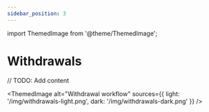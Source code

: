 ```yaml
---
sidebar_position: 3
---
```


import ThemedImage from '@theme/ThemedImage';

# Withdrawals

// TODO: Add content

<ThemedImage
alt="Withdrawal workflow"
sources={{ light: '/img/withdrawals-light.png', dark: '/img/withdrawals-dark.png' }}
/>
